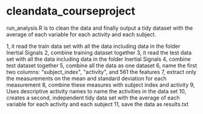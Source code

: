 # cleandata_courseproject
run_analysis.R is to clean the data and finally output a tidy dataset with the average of each variable for each activity and each subject.

1, it read the train data set with all the data including data in the folder Inertial Signals
2, combine training dataset together
3, it read the test data set with all the data including data in the folder Inertial Signals
4, combine test dataset together
5, combine all the data as one dataset
6, name the first two columns: "subject_index", "activity", and 561 the features
7, extract only the measurements on the mean and standard deviation for each measurement
8, combine these measures with subject index and activity
9,	Uses descriptive activity names to name the activities in the data set
10, creates a second, independent tidy data set with the average of each variable for each activity and each subject 
11, save the data as results.txt
